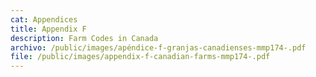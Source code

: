 ```yaml
---
cat: Appendices
title: Appendix F
description: Farm Codes in Canada
archivo: /public/images/apéndice-f-granjas-canadienses-mmp174-.pdf
file: /public/images/appendix-f-canadian-farms-mmp174-.pdf
---
```

